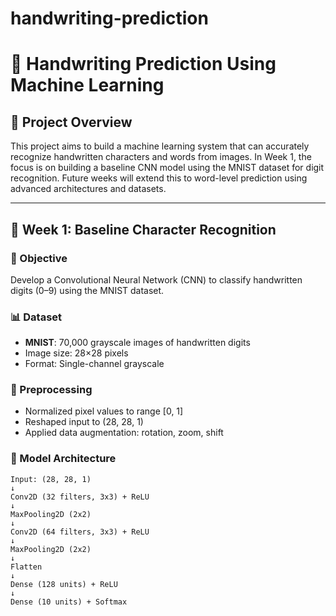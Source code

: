 # handwriting-prediction
# 📝 Handwriting Prediction Using Machine Learning

## 📘 Project Overview
This project aims to build a machine learning system that can accurately recognize handwritten characters and words from images. In Week 1, the focus is on building a baseline CNN model using the MNIST dataset for digit recognition. Future weeks will extend this to word-level prediction using advanced architectures and datasets.

---

## 📅 Week 1: Baseline Character Recognition

### 🧠 Objective
Develop a Convolutional Neural Network (CNN) to classify handwritten digits (0–9) using the MNIST dataset.

### 📊 Dataset
- **MNIST**: 70,000 grayscale images of handwritten digits
- Image size: 28×28 pixels
- Format: Single-channel grayscale

### 🧪 Preprocessing
- Normalized pixel values to range [0, 1]
- Reshaped input to (28, 28, 1)
- Applied data augmentation: rotation, zoom, shift

### 🧠 Model Architecture
```text
Input: (28, 28, 1)
↓
Conv2D (32 filters, 3x3) + ReLU
↓
MaxPooling2D (2x2)
↓
Conv2D (64 filters, 3x3) + ReLU
↓
MaxPooling2D (2x2)
↓
Flatten
↓
Dense (128 units) + ReLU
↓
Dense (10 units) + Softmax
